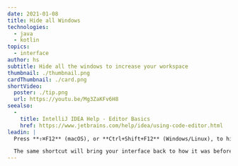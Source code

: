 ```yaml
---
date: 2021-01-08
title: Hide all Windows
technologies:
  - java
  - kotlin
topics:
  - interface
author: hs
subtitle: Hide all the windows to increase your workspace
thumbnail: ./thumbnail.png
cardThumbnail: ./card.png
shortVideo:
  poster: ./tip.png
  url: https://youtu.be/Mg3ZaKFv6H8
seealso:
  - 
    title: IntelliJ IDEA Help - Editor Basics
    href: https://www.jetbrains.com/help/idea/using-code-editor.html
leadin: |
  Press **⇧⌘F12** (macOS), or **Ctrl+Shift+F12** (Windows/Linux), to hide all the windows so that you can focus on your code window.

  The same shortcut will bring your interface back to how it was before.
---
```


